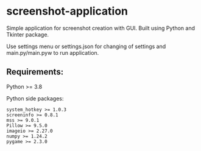 # screenshot-application
Simple application for screenshot creation with GUI.
Built using Python and Tkinter package.

Use settings menu or settings.json for changing of settings and main.py/main.pyw to run application.


## Requirements:

  Python >= 3.8


  Python side packages:
  
    system_hotkey >= 1.0.3
    screeninfo >= 0.8.1
    mss >= 9.0.1
    Pillow >= 9.5.0
    imageio >= 2.27.0
    numpy >= 1.24.2
    pygame >= 2.3.0
